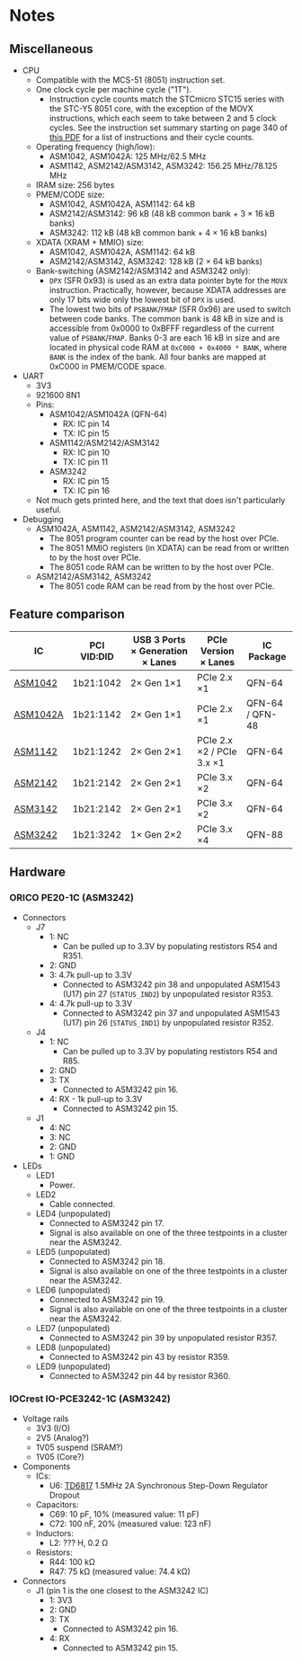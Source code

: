 # Notes


## Miscellaneous

- CPU
  - Compatible with the MCS-51 (8051) instruction set.
  - One clock cycle per machine cycle ("1T").
    - Instruction cycle counts match the STCmicro STC15 series with the STC-Y5
      8051 core, with the exception of the MOVX instructions, which each seem
      to take between 2 and 5 clock cycles. See the instruction set summary
      starting on page 340 of [this PDF][stc] for a list of instructions and
      their cycle counts.
  - Operating frequency (high/low):
    - ASM1042, ASM1042A: 125 MHz/62.5 MHz
    - ASM1142, ASM2142/ASM3142, ASM3242: 156.25 MHz/78.125 MHz
  - IRAM size: 256 bytes
  - PMEM/CODE size:
    - ASM1042, ASM1042A, ASM1142: 64 kB
    - ASM2142/ASM3142: 96 kB (48 kB common bank + 3 × 16 kB banks)
    - ASM3242: 112 kB (48 kB common bank + 4 × 16 kB banks)
  - XDATA (XRAM + MMIO) size:
    - ASM1042, ASM1042A, ASM1142: 64 kB
    - ASM2142/ASM3142, ASM3242: 128 kB (2 × 64 kB banks)
  - Bank-switching (ASM2142/ASM3142 and ASM3242 only):
    - `DPX` (SFR 0x93) is used as an extra data pointer byte for the `MOVX`
      instruction. Practically, however, because XDATA addresses are only 17
      bits wide only the lowest bit of `DPX` is used.
    - The lowest two bits of `PSBANK`/`FMAP` (SFR 0x96) are used to switch
      between code banks. The common bank is 48 kB in size and is accessible
      from 0x0000 to 0xBFFF regardless of the current value of
      `PSBANK`/`FMAP`. Banks 0-3 are each 16 kB in size and are located in
      physical code RAM at `0xC000 + 0x4000 * BANK`, where `BANK` is the index
      of the bank. All four banks are mapped at 0xC000 in PMEM/CODE space.
- UART
  - 3V3
  - 921600 8N1
  - Pins:
    - ASM1042/ASM1042A (QFN-64)
      - RX: IC pin 14
      - TX: IC pin 15
    - ASM1142/ASM2142/ASM3142
      - RX: IC pin 10
      - TX: IC pin 11
    - ASM3242
      - RX: IC pin 15
      - TX: IC pin 16
  - Not much gets printed here, and the text that does isn't
    particularly useful.
- Debugging
  - ASM1042A, ASM1142, ASM2142/ASM3142, ASM3242
    - The 8051 program counter can be read by the host over PCIe.
    - The 8051 MMIO registers (in XDATA) can be read from or written to by the
      host over PCIe.
    - The 8051 code RAM can be written to by the host over PCIe.
  - ASM2142/ASM3142, ASM3242
    - The 8051 code RAM can be read from by the host over PCIe.


## Feature comparison

| IC | PCI VID:DID | USB 3 Ports × Generation × Lanes | PCIe Version × Lanes | IC Package |
| --- | --- | --- | --- | --- |
| [ASM1042][ASM1042] | 1b21:1042 | 2× Gen 1×1 | PCIe 2.x ×1 | QFN-64 |
| [ASM1042A][ASM1042A] | 1b21:1142 | 2× Gen 1×1 | PCIe 2.x ×1 | QFN-64 / QFN-48 |
| [ASM1142][ASM1142] | 1b21:1242 | 2× Gen 2×1 | PCIe 2.x ×2 / PCIe 3.x ×1 | QFN-64 |
| [ASM2142][ASM2142] | 1b21:2142 | 2× Gen 2×1 | PCIe 3.x ×2 | QFN-64 |
| [ASM3142][ASM3142] | 1b21:2142 | 2× Gen 2×1 | PCIe 3.x ×2 | QFN-64 |
| [ASM3242][ASM3242] | 1b21:3242 | 1× Gen 2×2 | PCIe 3.x ×4 | QFN-88 |


## Hardware


### ORICO PE20-1C (ASM3242)

 - Connectors
   - J7
     - 1: NC
       - Can be pulled up to 3.3V by populating restistors R54 and R351.
     - 2: GND
     - 3: 4.7k pull-up to 3.3V
       - Connected to ASM3242 pin 38 and unpopulated ASM1543 (U17) pin 27
         (`STATUS_IND2`) by unpopulated resistor R353.
     - 4: 4.7k pull-up to 3.3V
       - Connected to ASM3242 pin 37 and unpopulated ASM1543 (U17) pin 26
         (`STATUS_IND1`) by unpopulated resistor R352.
   - J4
     - 1: NC
       - Can be pulled up to 3.3V by populating restistors R54 and R85.
     - 2: GND
     - 3: TX
       - Connected to ASM3242 pin 16.
     - 4: RX - 1k pull-up to 3.3V
       - Connected to ASM3242 pin 15.
   - J1
     - 4: NC
     - 3: NC
     - 2: GND
     - 1: GND
 - LEDs
   - LED1
     - Power.
   - LED2
     - Cable connected.
   - LED4 (unpopulated)
     - Connected to ASM3242 pin 17.
     - Signal is also available on one of the three testpoints in a cluster
       near the ASM3242.
   - LED5 (unpopulated)
     - Connected to ASM3242 pin 18.
     - Signal is also available on one of the three testpoints in a cluster
       near the ASM3242.
   - LED6 (unpopulated)
     - Connected to ASM3242 pin 19.
     - Signal is also available on one of the three testpoints in a cluster
       near the ASM3242.
   - LED7 (unpopulated)
     - Connected to ASM3242 pin 39 by unpopulated resistor R357.
   - LED8 (unpopulated)
     - Connected to ASM3242 pin 43 by resistor R359.
   - LED9 (unpopulated)
     - Connected to ASM3242 pin 44 by resistor R360.


### IOCrest IO-PCE3242-1C (ASM3242)

 - Voltage rails
   - 3V3 (I/O)
   - 2V5 (Analog?)
   - 1V05 suspend (SRAM?)
   - 1V05 (Core?)
 - Components
   - ICs:
     - U6: [TD6817][td6817] 1.5MHz 2A Synchronous Step-Down Regulator Dropout
   - Capacitors:
     - C69: 10 pF, 10% (measured value: 11 pF)
     - C72: 100 nF, 20% (measured value: 123 nF)
   - Inductors:
     - L2: ??? H, 0.2 Ω
   - Resistors:
     - R44: 100 kΩ
     - R47: 75 kΩ (measured value: 74.4 kΩ)
 - Connectors
   - J1 (pin 1 is the one closest to the ASM3242 IC)
     - 1: 3V3
     - 2: GND
     - 3: TX
       - Connected to ASM3242 pin 16.
     - 4: RX
       - Connected to ASM3242 pin 15.


[stc]: https://web.archive.org/web/20200305112930/http://stcmicro.com/datasheet/STC15F2K60S2-en.pdf
[ASM1042]: https://web.archive.org/web/20100830082618/http://www.asmedia.com.tw/eng/e_show_products.php?item=100&cate_index=98
[ASM1042A]: https://web.archive.org/web/20131216093704/http://www.asmedia.com.tw/eng/e_show_products.php?cate_index=98&item=143
[ASM1142]: https://web.archive.org/web/20150210162040/http://www.asmedia.com.tw/eng/e_show_products.php?item=155&cate_index=154
[ASM2142]: https://web.archive.org/web/20180131031242/http://www.asmedia.com.tw/eng/e_show_products.php?cate_index=175&item=178
[ASM3142]: https://web.archive.org/web/20180131031247/http://www.asmedia.com.tw/eng/e_show_products.php?cate_index=175&item=179
[ASM3242]: https://web.archive.org/web/20210227053040/https://www.asmedia.com.tw/product/E0CYQ4fSpaQxdjzA/f32YQ14SmApn1wNA
[td6817]: https://web.archive.org/web/20220401041252if_/http://techcodesemi.com/datasheet/TD6817.pdf
